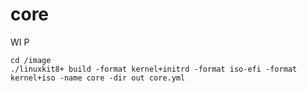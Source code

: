 # core

WI
P
```
cd /image
./linuxkit8+ build -format kernel+initrd -format iso-efi -format kernel+iso -name core -dir out core.yml
```

